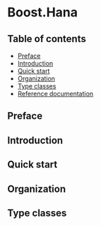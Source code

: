 # Boost.Hana
> <!-- todo: tagline here -->


## Table of contents
- [Preface](#preface)
- [Introduction](#introduction)
- [Quick start](#quick-start)
- [Organization](#organization)
- [Type classes](#type-classes)
- [Reference documentation](http://ldionne.github.io/hana)


## Preface
<!-- todo: how/why was this library developped? talk about mpl11, gsoc,
     C++Now and acknowledgements  -->


## Introduction
<!-- todo: what is this library? motivation and purpose + what it isn't -->


## Quick start
<!-- todo -->


## Organization
<!-- organization of the headers -->


## Type classes
<!-- Document what are type classes -->


<!-- Links -->
